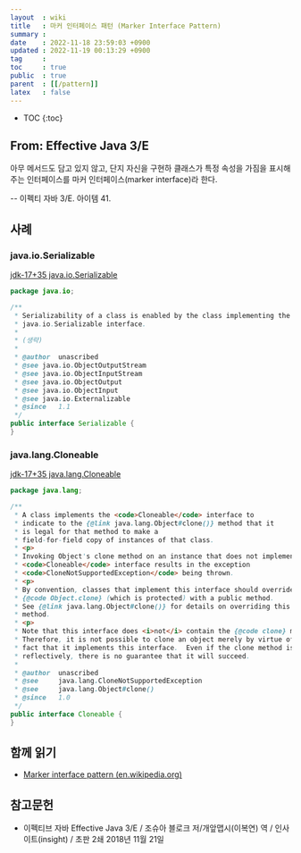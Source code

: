 ```yaml
---
layout  : wiki
title   : 마커 인터페이스 패턴 (Marker Interface Pattern)
summary : 
date    : 2022-11-18 23:59:03 +0900
updated : 2022-11-19 00:13:29 +0900
tag     : 
toc     : true
public  : true
parent  : [[/pattern]]
latex   : false
---
```

* TOC
{:toc}

## From: Effective Java 3/E

>
아무 메서드도 담고 있지 않고, 단지 자신을 구현하 클래스가 특정 속성을 가짐을 표시해주는 인터페이스를 마커 인터페이스(marker interface)라 한다.
>
-- 이펙티 자바 3/E. 아이템 41.

## 사례

### java.io.Serializable

[jdk-17+35 java.io.Serializable]( https://github.com/openjdk/jdk/blob/jdk-17%2B35/src/java.base/share/classes/java/io/Serializable.java )

```java
package java.io;

/**
 * Serializability of a class is enabled by the class implementing the
 * java.io.Serializable interface.
 *
 * (생략)
 *
 * @author  unascribed
 * @see java.io.ObjectOutputStream
 * @see java.io.ObjectInputStream
 * @see java.io.ObjectOutput
 * @see java.io.ObjectInput
 * @see java.io.Externalizable
 * @since   1.1
 */
public interface Serializable {
}
```

### java.lang.Cloneable

[jdk-17+35 java.lang.Cloneable]( https://github.com/openjdk/jdk/blob/jdk-17+35/src/java.base/share/classes/java/lang/Cloneable.java )

```java
package java.lang;

/**
 * A class implements the <code>Cloneable</code> interface to
 * indicate to the {@link java.lang.Object#clone()} method that it
 * is legal for that method to make a
 * field-for-field copy of instances of that class.
 * <p>
 * Invoking Object's clone method on an instance that does not implement the
 * <code>Cloneable</code> interface results in the exception
 * <code>CloneNotSupportedException</code> being thrown.
 * <p>
 * By convention, classes that implement this interface should override
 * {@code Object.clone} (which is protected) with a public method.
 * See {@link java.lang.Object#clone()} for details on overriding this
 * method.
 * <p>
 * Note that this interface does <i>not</i> contain the {@code clone} method.
 * Therefore, it is not possible to clone an object merely by virtue of the
 * fact that it implements this interface.  Even if the clone method is invoked
 * reflectively, there is no guarantee that it will succeed.
 *
 * @author  unascribed
 * @see     java.lang.CloneNotSupportedException
 * @see     java.lang.Object#clone()
 * @since   1.0
 */
public interface Cloneable {
}
```


## 함께 읽기

- [Marker interface pattern (en.wikipedia.org)]( https://en.wikipedia.org/wiki/Marker_interface_pattern )

## 참고문헌

- 이펙티브 자바 Effective Java 3/E / 조슈아 블로크 저/개앞맵시(이복연) 역 / 인사이트(insight) / 초판 2쇄 2018년 11월 21일

